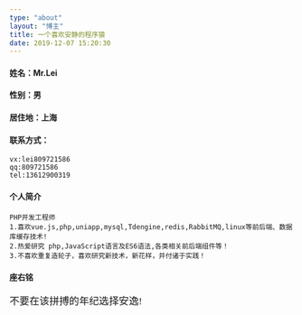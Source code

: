 ```yaml
---
type: "about"
layout: "博主"
title: 一个喜欢安静的程序猿
date: 2019-12-07 15:20:30
---
```

#### 姓名：Mr.Lei
#### 性别：男
#### 居住地：上海
#### 联系方式：

```
vx:lei809721586
qq:809721586
tel:13612900319
```

     
#### 个人简介
  
```
PHP开发工程师
1.喜欢vue.js,php,uniapp,mysql,Tdengine,redis,RabbitMQ,linux等前后端、数据库缓存技术!
2.热爱研究 php,JavaScript语言及ES6语法,各类相关前后端组件等！
3.不喜欢重复造轮子，喜欢研究新技术，新花样，并付诸于实践！

```

#### 座右铭

<html>
<div style="font-size:1.1rem;font-family:KaiTi ">不要在该拼搏的年纪选择安逸!</div>
</html>